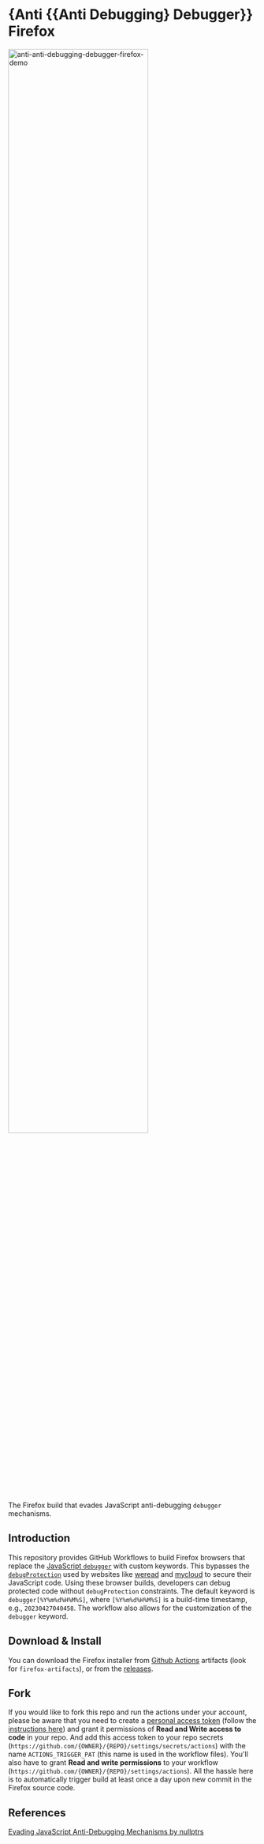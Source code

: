 # {Anti {{Anti Debugging} Debugger}} Firefox

<img alt="anti-anti-debugging-debugger-firefox-demo" src="https://user-images.githubusercontent.com/10386119/234786387-dede6c9e-57d1-4ee1-80c8-adfc65276df1.gif" width=75% >

The Firefox build that evades JavaScript anti-debugging `debugger` mechanisms.

## Introduction

This repository provides GitHub Workflows to build Firefox browsers that replace the [JavaScript `debugger`](https://developer.mozilla.org/docs/Web/JavaScript/Reference/Statements/debugger) with custom keywords. This bypasses the [`debugProtection`](https://github.com/javascript-obfuscator/javascript-obfuscator#debugprotection) used by websites like [weread](https://weread.qq.com/) and [mycloud](http://mcloud.to/) to secure their JavaScript code. Using these browser builds, developers can debug protected code without `debugProtection` constraints. The default keyword is `debugger[%Y%m%d%H%M%S]`, where `[%Y%m%d%H%M%S]` is a build-time timestamp, e.g., `20230427040458`. The workflow also allows for the customization of the `debugger` keyword.

## Download & Install

You can download the Firefox installer from [Github Actions](https://github.com/Sec-ant/anti-anti-debugging-debugger-firefox/actions/workflows/build.yml) artifacts (look for `firefox-artifacts`), or from the [releases](https://github.com/Sec-ant/anti-anti-debugging-debugger-firefox/releases).

## Fork

If you would like to fork this repo and run the actions under your account, please be aware that you need to create a [personal access token](https://github.com/settings/tokens?type=beta) (follow the [instructions here](https://docs.github.com/en/authentication/keeping-your-account-and-data-secure/creating-a-personal-access-token)) and grant it permissions of **Read and Write access to code** in your repo. And add this access token to your repo secrets (`https://github.com/{OWNER}/{REPO}/settings/secrets/actions`) with the name `ACTIONS_TRIGGER_PAT` (this name is used in the workflow files). You'll also have to grant **Read and write permissions** to your workflow (`https://github.com/{OWNER}/{REPO}/settings/actions`). All the hassle here is to automatically trigger build at least once a day upon new commit in the Firefox source code.

## References

[Evading JavaScript Anti-Debugging Mechanisms by nullptrs](https://web.archive.org/web/20211031140141/https://nullpt.rs/evading-anti-debugging-techniques/)

